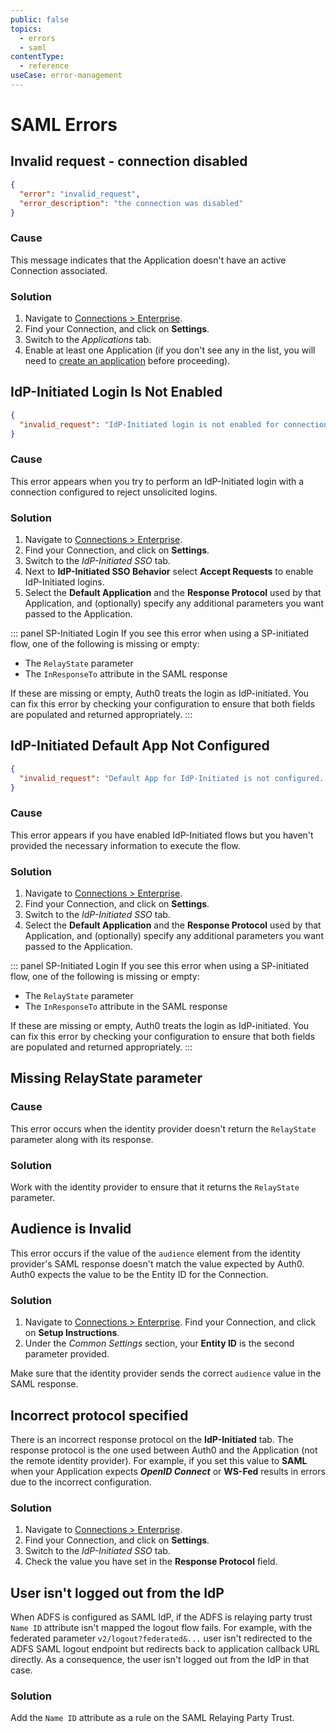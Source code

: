 ```yaml
---
public: false
topics:
  - errors
  - saml
contentType:
  - reference
useCase: error-management
---
```


# SAML Errors

## Invalid request - connection disabled

```json
{
  "error": "invalid_request",
  "error_description": "the connection was disabled"
}
```

### Cause

This message indicates that the Application doesn't have an active Connection associated.

### Solution

1. Navigate to [Connections > Enterprise](${manage_url}/#/connections/enterprise).
2. Find your Connection, and click on **Settings**.
3. Switch to the *Applications* tab.
4. Enable at least one Application (if you don't see any in the list, you will need to [create an application](/applications) before proceeding).

## IdP-Initiated Login Is Not Enabled

```json
{
  "invalid_request": "IdP-Initiated login is not enabled for connection 'CONNECTION_NAME'."
}
```

### Cause

This error appears when you try to perform an IdP-Initiated login with a connection configured to reject unsolicited logins.

### Solution

1. Navigate to [Connections > Enterprise](${manage_url}/#/connections/enterprise).
2. Find your Connection, and click on **Settings**.
3. Switch to the *IdP-Initiated SSO* tab.
4. Next to **IdP-Initiated SSO Behavior** select **Accept Requests** to enable IdP-Initiated logins.
5. Select the **Default Application** and the **Response Protocol** used by that Application, and (optionally) specify any additional parameters you want passed to the Application.

::: panel SP-Initiated Login
If you see this error when using a SP-initiated flow, one of the following is missing or empty:

* The `RelayState` parameter
* The `InResponseTo` attribute in the SAML response

If these are missing or empty, Auth0 treats the login as IdP-initiated. You can fix this error by checking your configuration to ensure that both fields are populated and returned appropriately.
:::

## IdP-Initiated Default App Not Configured

```json
{
  "invalid_request": "Default App for IdP-Initiated is not configured. Make sure to configure that from connection settings or include client_id in RelayState parameter."
}
```

### Cause

This error appears if you have enabled IdP-Initiated flows but you haven't provided the necessary information to execute the flow.

### Solution

1. Navigate to [Connections > Enterprise](${manage_url}/#/connections/enterprise).
2. Find your Connection, and click on **Settings**.
3. Switch to the *IdP-Initiated SSO* tab.
4. Select the **Default Application** and the **Response Protocol** used by that Application, and (optionally) specify any additional parameters you want passed to the Application.

::: panel SP-Initiated Login
If you see this error when using a SP-initiated flow, one of the following is missing or empty:

* The `RelayState` parameter
* The `InResponseTo` attribute in the SAML response

If these are missing or empty, Auth0 treats the login as IdP-initiated. You can fix this error by checking your configuration to ensure that both fields are populated and returned appropriately.
:::

## Missing RelayState parameter

### Cause

This error occurs when the identity provider doesn't return the `RelayState` parameter along with its response.

### Solution

Work with the identity provider to ensure that it returns the `RelayState` parameter.

## Audience is Invalid

This error occurs if the value of the `audience` element from the identity provider's SAML response doesn't match the value expected by Auth0. Auth0 expects the value to be the Entity ID for the Connection.

### Solution

1. Navigate to [Connections > Enterprise](${manage_url}/#/connections/enterprise). Find your Connection, and click on **Setup Instructions**.
2. Under the *Common Settings* section, your **Entity ID** is the second parameter provided.

Make sure that the identity provider sends the correct `audience` value in the SAML response.

## Incorrect protocol specified

There is an incorrect response protocol on the **IdP-Initiated** tab. The response protocol is the one used between Auth0 and the Application (not the remote identity provider). For example, if you set this value to **SAML** when your Application expects <dfn data-key="openid">**OpenID Connect**</dfn> or **WS-Fed** results in errors due to the incorrect configuration.

### Solution

1. Navigate to [Connections > Enterprise](${manage_url}/#/connections/enterprise).
2. Find your Connection, and click on **Settings**.
3. Switch to the *IdP-Initiated SSO* tab.
4. Check the value you have set in the **Response Protocol** field.

## User isn't logged out from the IdP

When ADFS is configured as SAML IdP, if the ADFS is relaying party trust `Name ID` attribute isn't mapped the logout flow fails. For example, with the federated parameter `v2/logout?federated&...` user isn't redirected to the ADFS SAML logout endpoint but redirects back to application callback URL directly. As a consequence, the user isn't logged out from the IdP in that case.

### Solution

Add the `Name ID` attribute as a rule on the SAML Relaying Party Trust. 
